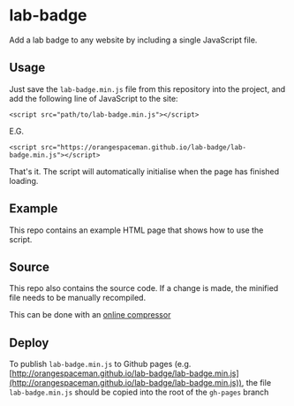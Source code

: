 # lab-badge

Add a lab badge to any website by including a single JavaScript file.


## Usage

Just save the `lab-badge.min.js` file from this repository into the project, and add the following line of JavaScript to the site:

    <script src="path/to/lab-badge.min.js"></script>

E.G.

	<script src="https://orangespaceman.github.io/lab-badge/lab-badge.min.js"></script>

That's it. The script will automatically initialise when the page has finished loading.


## Example

This repo contains an example HTML page that shows how to use the script.


## Source

This repo also contains the source code. If a change is made, the minified file needs to be manually recompiled.

This can be done with an [online compressor](http://refresh-sf.com/)


## Deploy

To publish `lab-badge.min.js` to Github pages (e.g. [http://orangespaceman.github.io/lab-badge/lab-badge.min.js](http://orangespaceman.github.io/lab-badge/lab-badge.min.js)), the file `lab-badge.min.js` should be copied into the root of the `gh-pages` branch
